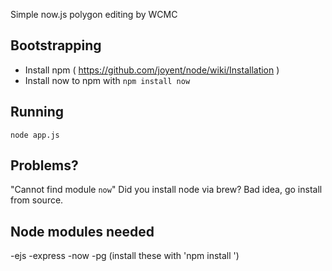 Simple now.js polygon editing by WCMC

## Bootstrapping
- Install npm ( https://github.com/joyent/node/wiki/Installation )
- Install now to npm with `npm install now`

## Running
`node app.js`

## Problems?
"Cannot find module `now`"
Did you install node via brew? Bad idea, go install from source.

## Node modules needed
-ejs
-express
-now
-pg
(install these with 'npm install <package-name>')
